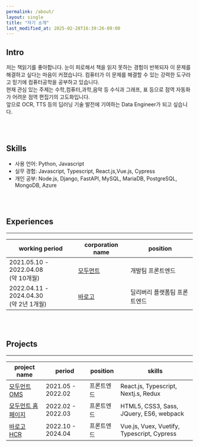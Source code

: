 ```yaml
---
permalink: /about/
layout: single
title: "자기 소개"
last_modified_at: 2025-02-28T16:39:26-09:00
---
```

## Intro

  저는 책읽기를 좋아합니다. 눈이 피로해서 책을 읽지 못하는 경험이 반복되자 이 문제를 해결하고 싶다는 마음이 커졌습니다. 컴퓨터가 이 문제를 해결할 수 있는 강력한 도구라고 믿기에 컴퓨터공학을 공부하고 있습니다.  
  현재 관심 있는 주제는 수학,컴퓨터,과학,음악 등 수식과 그래프, 표 등으로 점역 자동화가 어려운 점역 편집기의 고도화입니다.  
  앞으로 OCR, TTS 등의 딥러닝 기술 발전에 기여하는 Data Engineer가 되고 싶습니다.  


<br />
<br />


## Skills

- 사용 언어: Python, Javascript
- 실무 경험: Javascript, Typescript, React.js,Vue.js, Cypress
- 개인 공부: Node.js, Django, FastAPI, MySQL, MariaDB, PostgreSQL, MongoDB, Azure  
  


<br />
<br />


## Experiences

---

| working period                          | corporation name                  | position |
|-----------------------------------------|-----------------------------------| --- |
| 2021.05.10 - 2022.04.08 <br/>(약 10개월)   | [모두먼트](https://www.modument.com/) | 개발팀 프론트엔드 |
| 2022.04.11 - 2024.04.30 <br/>(약 2년 1개월) | [바로고](https://www.barogo.com/)    | 딜리버리 플랫폼팀 프론트엔드 |
  
  
<br />
<br />

## Projects

---

| project name            | period | position        | skills |
|-------------------------|------------------|-----------------|-------------|
| [모두먼트 OMS](https://www.notion.so/OMS-b29c89d70ebb4278b07de0180fb1a916?pvs=21)  | 2021.05 - 2022.02 |  프론트엔드       | React.js, Typescript, Nextj.s, Redux |
| [모두먼트 홈페이지](https://www.notion.so/487f1f114b094d848f0da89425f52949?pvs=21)    | 2022.02 - 2022.03 |  프론트엔드 | HTML5, CSS3, Sass, JQuery, ES6, webpack|
|                     [바로고 <br/>HCR](https://www.notion.so/Hub-Control-Room-ca414c0e6602485c93d7b39c795955b9?pvs=21)                                                          | 2022.10 - 2024.04 |   프론트엔드              |  Vue.js, Vuex, Vuetify,  Typescript, Cypress |




<br />
<br />



